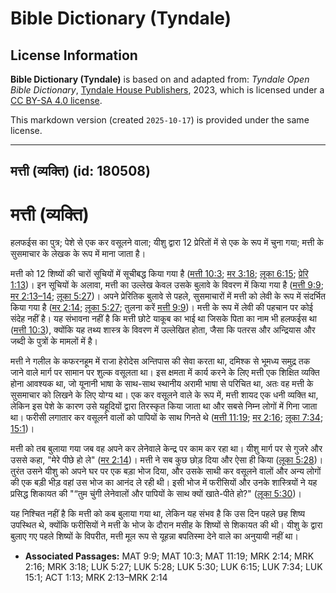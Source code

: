 # Bible Dictionary (Tyndale)

## License Information

**Bible Dictionary (Tyndale)** is based on and adapted from: _Tyndale Open Bible Dictionary_, [Tyndale House Publishers](https://tyndaleopenresources.com/), 2023, which is licensed under a [CC BY-SA 4.0 license](https://creativecommons.org/licenses/by-sa/4.0/legalcode.en).

This markdown version (created `2025-10-17`) is provided under the same license.



--------------------------------

## मत्ती (व्यक्ति) (id: 180508)

मत्ती (व्यक्ति)
===============

हलफईस का पुत्र; पेशे से एक कर वसूलने वाला; यीशु द्वारा 12 प्रेरितों में से एक के रूप में चुना गया; मत्ती के सुसमाचार के लेखक के रूप में माना जाता है।

मत्ती को 12 शिष्यों की चारों सूचियों में सूचीबद्ध किया गया है ([मत्ती 10:3](https://ref.ly/Matt10:3); [मर 3:18](https://ref.ly/Mark3:18); [लूका 6:15](https://ref.ly/Luke6:15); [प्रेरि 1:13](https://ref.ly/Acts1:13))। इन सूचियों के अलावा, मत्ती का उल्लेख केवल उसके बुलावे के विवरण में किया गया है ([मत्ती 9:9](https://ref.ly/Matt9:9); [मर 2:13–14](https://ref.ly/Mark2:13-Mark2:14); [लूका 5:27](https://ref.ly/Luke5:27))। अपने प्रेरितिक बुलावे से पहले, सुसमाचारों में मत्ती को लेवी के रूप में संदर्भित किया गया है ([मर 2:14](https://ref.ly/Mark2:14); [लूका 5:27](https://ref.ly/Luke5:27); तुलना करें [मत्ती 9:9](https://ref.ly/Matt9:9))। मत्ती के रूप में लेवी की पहचान पर कोई संदेह नहीं है। यह संभावना नहीं है कि मत्ती छोटे याकूब का भाई था जिसके पिता का नाम भी हलफईस था ([मत्ती 10:3](https://ref.ly/Matt10:3)), क्योंकि यह तथ्य शास्त्र के विवरण में उल्लेखित होता, जैसा कि पतरस और अन्द्रियास और जब्दी के पुत्रों के मामलों में है।

मत्ती ने गलील के कफरनहूम में राजा हेरोदेस अन्तिपास की सेवा करता था, दमिश्क से भूमध्य समुद्र तक जाने वाले मार्ग पर सामान पर शुल्क वसूलता था। इस क्षमता में कार्य करने के लिए मत्ती एक शिक्षित व्यक्ति होना आवश्यक था, जो यूनानी भाषा के साथ\-साथ स्थानीय अरामी भाषा से परिचित था, अतः वह मत्ती के सुसमाचार को लिखने के लिए योग्य था। एक कर वसूलने वाले के रूप में, मत्ती शायद एक धनी व्यक्ति था, लेकिन इस पेशे के कारण उसे यहूदियों द्वारा तिरस्कृत किया जाता था और सबसे निम्न लोगों में गिना जाता था। फरीसी लगातार कर वसूलने वालों को पापियों के साथ गिनते थे ([मत्ती 11:19](https://ref.ly/Matt11:19); [मर 2:16](https://ref.ly/Mark2:16); [लूका 7:34](https://ref.ly/Luke7:34); [15:1](https://ref.ly/Luke15:1))।

मत्ती को तब बुलाया गया जब वह अपने कर लेनेवाले केन्द्र पर काम कर रहा था। यीशु मार्ग पर से गुजरे और उससे कहा, "मेरे पीछे हो ले" ([मर 2:14](https://ref.ly/Mark2:14))। मत्ती ने सब कुछ छोड़ दिया और ऐसा ही किया ([लूका 5:28](https://ref.ly/Luke5:28))। तुरंत उसने यीशु को अपने घर पर एक बड़ा भोज दिया, और उसके साथी कर वसूलने वालों और अन्य लोगों की एक बड़ी भीड़ वहां उस भोज का आनंद ले रही थी। इसी भोज में फरीसियों और उनके शास्त्रियों ने यह प्रसिद्ध शिकायत की "“तुम चुंगी लेनेवालों और पापियों के साथ क्यों खाते\-पीते हो?" ([लूका 5:30](https://ref.ly/Luke5:30))।

यह निश्चित नहीं है कि मत्ती को कब बुलाया गया था, लेकिन यह संभव है कि उस दिन पहले छह शिष्य उपस्थित थे, क्योंकि फरीसियों ने मत्ती के भोज के दौरान मसीह के शिष्यों से शिकायत की थी। यीशु के द्वारा बुलाए गए पहले शिष्यों के विपरीत, मत्ती मूल रूप से यूहन्ना बपतिस्मा देने वाले का अनुयायी नहीं था।

* **Associated Passages:** MAT 9:9; MAT 10:3; MAT 11:19; MRK 2:14; MRK 2:16; MRK 3:18; LUK 5:27; LUK 5:28; LUK 5:30; LUK 6:15; LUK 7:34; LUK 15:1; ACT 1:13; MRK 2:13–MRK 2:14

